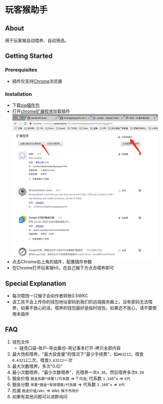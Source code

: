 # 玩客猴助手

## About

用于玩客猴自动喂养、自动筛选。

## Getting Started

### Prerequisites

* 插件仅支持[Chrome][010]浏览器

### Installation

* 下载[zip插件包][011]
* 打开[chrome扩展程序][012]加载插件
    ![image](public/install.jpg)
* 点击Chrome右上角的插件，配置插件参数
* 在Chrome打开玩客猴h5，在自己猴下方点击喂养即可

## Special Explanation

* 每次喂饱一只猴子会向作者转账0.5WKC
* 该工具不会上传你的钱包地址密码到我们的远端服务器上，没有密码无法喂养，如果不放心的话，喂养的钱包最好是临时钱包，如果还不放心，请不要使用本插件

## FAQ

1. 钱包文件
    * 链克口袋-账户-导出备份-用记事本打开-拷贝全部内容
1. 最大饱和喂养，"最大投食量"的情况下"最少手续费"，如`#63212`，喂食`0.63212`二次，喂食`3.63212`一次
1. 最大次数喂养，多次"0.ID"
1. 最小次数喂养，"最少次数喂养"，先喂养一次`4.ID`，然后喂养多次`0.ID`
1. 掘金价值 `掘金系数*体重?/代系数` => ? `可选`; 代系数 `1.168^x` => x`代`
1. 掘金分数 `体重*掘金*有效喂食/代系数` => 代系数 `1.168^x` => x`代`
1. 捡漏 `掘金价值/wkc` => wkc `猴子市场价`
1. 如果有其他问题可以进群询问

[010]: https://www.google.com/chrome/browser/desktop/index.html
[011]: https://codeload.github.com/lizhengqiang/wkh/zip/master
[012]: chrome://extensions/
